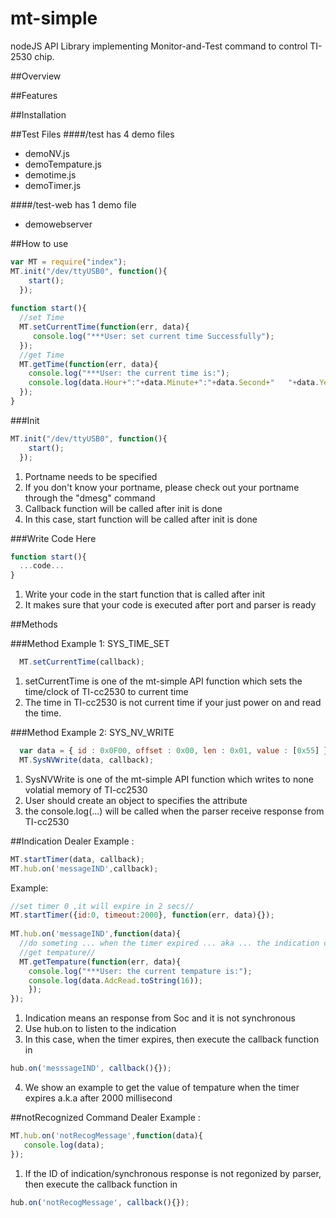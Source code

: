 # mt-simple
nodeJS API Library implementing Monitor-and-Test command to control TI-2530 chip. 

##Overview


##Features


##Installation


##Test Files
####/test has 4 demo files
*  demoNV.js        
*  demoTempature.js    
*  demotime.js 
*  demoTimer.js

####/test-web has 1 demo file
*  demowebserver

##How to use
  ```js
  var MT = require("index");
  MT.init("/dev/ttyUSB0", function(){
      start();
    });
    
  function start(){
    //set Time
    MT.setCurrentTime(function(err, data){
       console.log("***User: set current time Successfully");
    });
    //get Time
    MT.getTime(function(err, data){
      console.log("***User: the current time is:");
      console.log(data.Hour+":"+data.Minute+":"+data.Second+"   "+data.Year+"/"+data.Month+"/"+data.Day);
    });    
  }
  ```
  
###Init
  ```js
  MT.init("/dev/ttyUSB0", function(){
      start();
    });
  ```
1. Portname needs to be specified  
2. If you don't know your portname, please check out your portname through the "dmesg" command
3. Callback function will be called after init is done
4. In this case, start function will be called after init is done

###Write Code Here
  ```js
  function start(){
    ...code...
  }
  ```
1. Write your code in the start function that is called after init
2. It makes sure that your code is executed after port and parser is ready

##Methods


###Method Example 1: SYS_TIME_SET
  ```js
    MT.setCurrentTime(callback);
  ```
1.  setCurrentTime is one of the mt-simple API function which sets the time/clock of TI-cc2530 to current time
2.  The time in TI-cc2530 is not current time if your just power on and read the time.

###Method Example 2: SYS_NV_WRITE
  ```js
    var data = { id : 0x0F00, offset : 0x00, len : 0x01, value : [0x55] };
    MT.SysNVWrite(data, callback);
  ```
1.  SysNVWrite is one of the mt-simple API function which writes to none volatial memory of TI-cc2530
2.  User should create an object to specifies the attribute
3.  the console.log(...) will be called when the parser receive response from TI-cc2530

##Indication Dealer Example : 
  ```js
  MT.startTimer(data, callback);
  MT.hub.on('messageIND',callback);
  ```
Example:
  ```js
  //set timer 0 ,it will expire in 2 secs//
  MT.startTimer({id:0, timeout:2000}, function(err, data){});
    
  MT.hub.on('messageIND',function(data){
    //do someting ... when the timer expired ... aka ... the indication comes//
    //get tempature//
    MT.getTempature(function(err, data){
      console.log("***User: the current tempature is:");
      console.log(data.AdcRead.toString(16));
      });
  });
  ```
1. Indication means an response from Soc and it is not synchronous
2. Use hub.on to listen to the indication
2. In this case, when the timer expires, then execute the callback function in
```js
hub.on('messsageIND', callback(){});
```
4. We show an example to get the value of tempature when the timer expires a.k.a after 2000 millisecond

##notRecognized Command Dealer Example : 
  ```js
  MT.hub.on('notRecogMessage',function(data){
     console.log(data);
  });
  ```
1. If the ID of indication/synchronous response is not regonized by parser, then execute the callback function in
```js
hub.on('notRecogMessage', callback(){});
```
